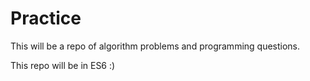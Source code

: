 # Practice
This will be a repo of algorithm problems and programming questions.

This repo will be in ES6 :)